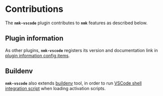 # Contributions

The **`nmk-vscode`** plugin contributes to **`nmk`** features as described below.

## Plugin information

As other plugins, **`nmk-vscode`** registers its version and documentation link in [plugin information config items](https://nmk-base.readthedocs.io/en/stable/extend.html#plugin-information).

## Buildenv

**`nmk-vscode`** also extends [buildenv](https://buildenv.rtfd.io/) tool, in order to run [VSCode shell integration script](https://code.visualstudio.com/docs/terminal/shell-integration) when loading activation scripts.
